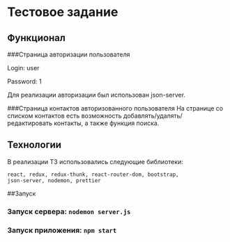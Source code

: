 # Тестовое задание

## Функционал 
###Страница авторизации пользователя

Login: user

Password: 1

Для реализации авторизации был использован json-server.

###Страница контактов авторизованного пользователя
На странице со списком контактов есть возможность 
добавлять/удалять/редактировать контакты, 
а также функция поиска.

## Технологии
В реализации ТЗ использовались следующие библиотеки:

    react, redux, redux-thunk, react-router-dom, bootstrap, 
    json-server, nodemon, prettier

##Запуск
### Запуск сервера: `nodemon server.js`
### Запуск приложения: `npm start`
